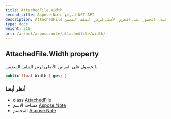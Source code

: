 ```yaml
---
title: AttachedFile.Width
second_title: Aspose.Note لمرجع NET API
description: AttachedFile ملكية. الحصول على العرض الأصلي لرمز الملف المضمن.
type: docs
weight: 210
url: /ar/net/aspose.note/attachedfile/width/
---
```

## AttachedFile.Width property

الحصول على العرض الأصلي لرمز الملف المضمن.

```csharp
public float Width { get; }
```

### أنظر أيضا

* class [AttachedFile](../)
* مساحة الاسم [Aspose.Note](../../attachedfile/)
* المجسم [Aspose.Note](../../../)



